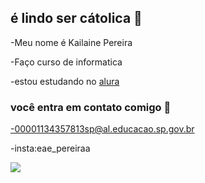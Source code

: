 ## é lindo ser cátolica 💛

-Meu nome é Kailaine Pereira

-Faço curso de informatica 

-estou estudando no [alura](https://www.alura.com.br)

### você entra em contato comigo 📧

-00001134357813sp@al.educacao.sp.gov.br

-insta:eae_pereiraa

![](https://media1.tenor.com/m/54EOpIs5QzEAAAAC/kimyoujung-kim-you-jung.gif)
